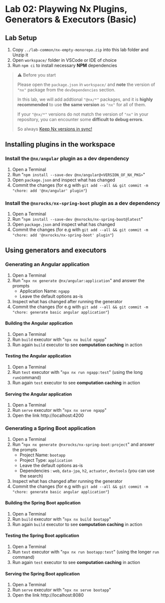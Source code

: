 # Lab 02: Playwing Nx Plugins, Generators & Executors (Basic)

## Lab Setup

1. Copy `../lab-common/nx-empty-monorepo.zip` into this lab folder and Unzip it
2. Open `workspace/` folder in VSCode or IDE of choice
3. Run `npm ci` to install  necessary **NPM** dependencies

> ⚠️ Before you start
>
> Please open the `package.json` in `workspace/` and **note** the version of `"nx"` package from the `devDependencies` section.
>
> In this lab, we will add addtional `"@nx/*"` packages, and it is **highly recommended** to use **the same version** as `"nx"` for all of them.
>
> If your `"@nx/*"` versions do not match the version of `"nx"` in your repository, you can encounter some **difficult to debug errors**.
>
> So always [Keep Nx versions in sync!](https://nx.dev/recipes/tips-n-tricks/keep-nx-versions-in-sync)

## Installing plugins in the workspace

### Install the `@nx/angular` plugin as a dev dependency

1. Open a Terminal
2. Run "`npm install --save-dev @nx/angular@<VERSION_OF_NX_PKG>`"
3. Open `package.json` and inspect what has changed
4. Commit the changes (for e.g with `git add --all && git commit -m "chore: add '@nx/angular' plugin"`)

### Install the `@nxrocks/nx-spring-boot` plugin as a dev dependency

1. Open a Terminal
2. Run "`npm install --save-dev @nxrocks/nx-spring-boot@latest`"
3. Open `package.json` and inspect what has changed
4. Commit the changes (for e.g with `git add --all && git commit -m "chore: add '@nxrocks/nx-spring-boot' plugin"`)

## Using generators and executors

### Generating an Angular application

1. Open a Terminal
2. Run "`npx nx generate @nx/angular:application`" and answer the prompts
    * Application Name: `ngapp`
    * Leave the default options as-is
3. Inspect what has changed after running the generator
4. Commit the changes (for e.g with `git add --all && git commit -m "chore: generate basic angular application"`)

#### Building the Angular application

1. Open a Terminal
2. Run `build` executor with "`npx nx build ngapp`" 
3. Run again `build` executor to see **computation caching** in action

#### Testing the Angular application

1. Open a Terminal
2. Run `test` executor with "`npx nx run ngapp:test`" (using the long `run`command)
3. Run again `test` executor to see **computation caching** in action

#### Serving the Angular application

1. Open a Terminal
2. Run `serve` executor with "`npx nx serve ngapp`"
3. Open the link http://localhost:4200 

### Generating a Spring Boot application

1. Open a Terminal
2. Run "`npx nx generate @nxrocks/nx-spring-boot:project`" and answer the prompts
    * Project Name: `bootapp`
    * Project Type: `application`
    * Leave the default options as-is
    * Dependencies : `web`, `data-jpa`, `h2`, `actuator`, `devtools` (you can use the search)
3. Inspect what has changed after running the generator
4. Commit the changes (for e.g with `git add --all && git commit -m "chore: generate basic angular application"`)

#### Building the Spring Boot application

1. Open a Terminal
2. Run `build` executor with "`npx nx build bootapp`"
3. Run again `build` executor to see **computation caching** in action

#### Testing the Spring Boot application

1. Open a Terminal
2. Run `test` executor with "`npx nx run bootapp:test`" (using the longer `run` command)
3. Run again `test` executor to see **computation caching** in action

#### Serving the Spring Boot application

1. Open a Terminal
2. Run `serve` executor with "`npx nx serve bootapp`"
3. Open the link http://localhost:8080
